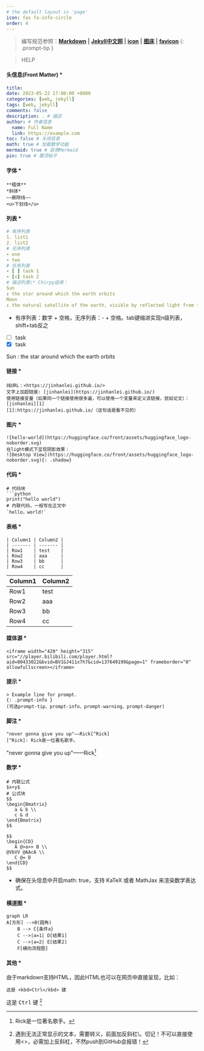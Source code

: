 ```yaml
---
# the default layout is 'page'
icon: fas fa-info-circle
order: 4
---
```


> 编写规范参照：**[Markdown](https://markdown.com.cn/basic-syntax/ "MK")** 
**\|**
**[Jekyll中文网](http://jekyllcn.com/ "Jekyll")**
**\|**
**[icon](https://fontawesome.com/search?q=wechat&o=r "icon")**
**\|**
**[图床](https://sm.ms/ "SM.SM")**
**\|**
**[favicon](https://realfavicongenerator.net/ "favicon")**
{: .prompt-tip }

>HELP

#### 头信息(Front Matter) *
``` yaml
title: 
date: 2023-05-22 17:00:00 +0800
categories: [web, jekyll] 
tags: [web, jekyll]
comments: false
description: . # 描述
author: # 作者信息
  name: Full Name
  link: https://example.com
toc: false # 关闭目录
math: true # 加载数学功能
mermaid: true # 启用Mermaid
pin: true # 置顶帖子

```
#### 字体 *
```
**粗体**
*斜体*
~~删除线~~
<u>下划线</u>
```
#### 列表 *
```yaml
# 有序列表
1. list1
2. list2
# 无序列表
- one
- two
# 任务列表
- [ ] task 1
- [x] task 2
# 描述列表\* Chirpy适用：
Sun
: the star around which the earth orbits
Moon
: the natural satellite of the earth, visible by reflected light from the sun
```
- 有序列表：数字 + 空格，无序列表：- + 空格。tab键缩进实现n级列表，shift+tab反之

- [ ] task
- [x] task

Sun
: the star around which the earth orbits

#### 链接 *
```
纯URL：<https://jinhanlei.github.io/>
文字上加超链接: [jinhanlei](https://jinhanlei.github.io/)
使用链接变量（如果同一个链接使用很多遍，可以使用一个变量来定义该链接，犹如论文）：
[jinhanlei][1]
[1]:https://jinhanlei.github.io/（这句话是看不见的）
```

#### 图片 *
```
![hello-world](https://huggingface.co/front/assets/huggingface_logo-noborder.svg)
在light模式下呈现阴影效果：
![Desktop View](https://huggingface.co/front/assets/huggingface_logo-noborder.svg){: .shadow}
```

#### 代码 *
```
# 代码块
```python
print("hello world")
# 内联代码，一般写在正文中
`hello，world!`
```

#### 表格 *
``` mrakdown
| Column1 | Column2 |
| ------- | ------- |
| Row1    | test    |
| Row2    | aaa     |
| Row3    | bb      |
| Row4    | cc      |
```

| Column1 | Column2 |
| ------- | ------- |
| Row1    | test    |
| Row2    | aaa     |
| Row3    | bb      |
| Row4    | cc      |

#### 媒体源 *
```
<iframe width="420" height="315" src="//player.bilibili.com/player.html?aid=80433022&bvid=BV1GJ411x7h7&cid=137649199&page=1" frameborder="0" allowfullscreen></iframe>
```

#### 提示 *
```
> Example line for prompt.
{: .prompt-info }
(可选prompt-tip、prompt-info、prompt-warning、prompt-danger)
```
#### 脚注 *
```
"never gonna give you up"——Rick[^Rick]
[^Rick]: Rick是一位著名歌手。
```

"never gonna give you up"——Rick[^Rick]

[^Rick]: Rick是一位著名歌手。

#### 数学 *
```
# 内联公式
$x+y$
# 公式块
$$
\begin{Bmatrix}
   a & b \\
   c & d
\end{Bmatrix}
$$

$$
\begin{CD}
   A @>a>> B \\
@VbVV @AAcA \\
   C @= D
\end{CD}
$$
```
- 确保在头信息中开启math: true，支持 KaTeX 或者 MathJax 来渲染数学表达式。

#### 横道图 *

```mermaid
graph LR
A[方形] -->B(圆角)
    B --> C{条件a}
    C -->|a=1| D[结果1]
    C -->|a=2| E[结果2]
    F[横向流程图]
```
#### 其他 *
由于markdown支持HTML，因此HTML也可以在网页中直接呈现，比如：
```
这是 <kbd>Ctrl</kbd> 建
```
这是 <kbd>Ctrl</kbd> 键 [^ctrl]

[^ctrl]: 遇到无法正常显示的文本，需要转义，前面加反斜杠\。切记！不可以直接使用<>，必需加上反斜杠，不然push到GitHub会报错！